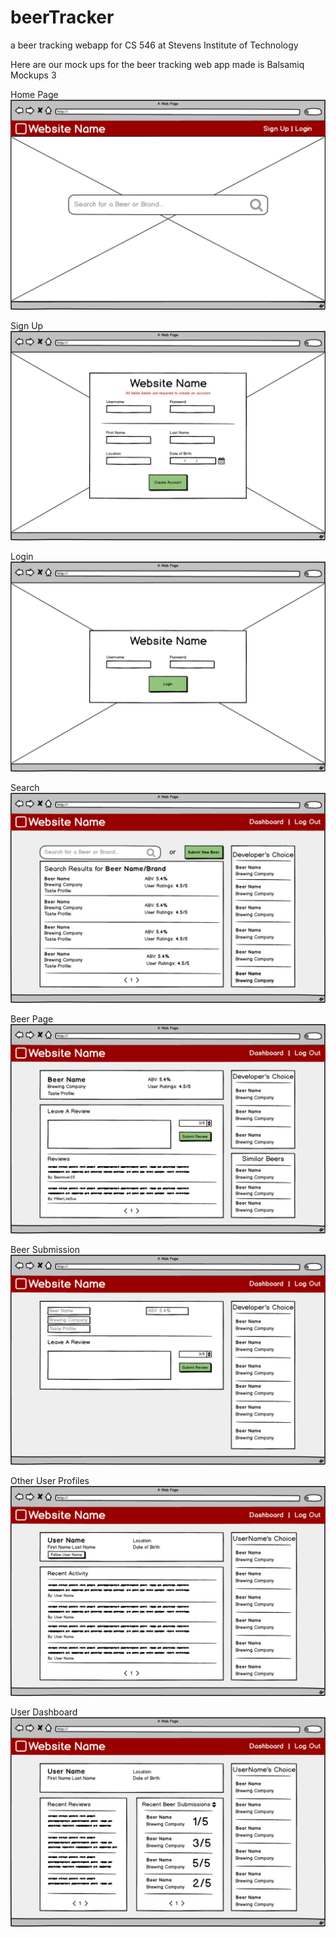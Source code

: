 # beerTracker
a beer tracking webapp for CS 546 at Stevens Institute of Technology 

Here are our mock ups for the beer tracking web app made is Balsamiq Mockups 3

Home Page
![Home Page](https://github.com/brettweiss2/beerTracker/blob/master/Mockups/Home%20Page.png)

Sign Up
![Sign Up](https://github.com/brettweiss2/beerTracker/blob/master/Mockups/Sign%20Up%20Page.png)

Login
![Login](https://github.com/brettweiss2/beerTracker/blob/master/Mockups/Login%20Page.png)

Search
![Search](https://github.com/brettweiss2/beerTracker/blob/master/Mockups/Search%20Page.png)

Beer Page
![Beer Page](https://github.com/brettweiss2/beerTracker/blob/master/Mockups/Beer%20Page.png)

Beer Submission
![Submission](https://github.com/brettweiss2/beerTracker/blob/master/Mockups/Beer%20Submission.png)

Other User Profiles
![Other User](https://github.com/brettweiss2/beerTracker/blob/master/Mockups/Other%20User's%20Profile.png)

User Dashboard
![User Dashboard](https://github.com/brettweiss2/beerTracker/blob/master/Mockups/User%20Dashboard.png)
